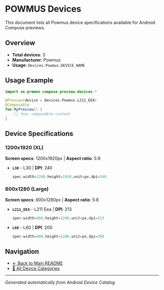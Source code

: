# POWMUS Devices

This document lists all Powmus device specifications available for Android Compose previews.

## Overview

- **Total devices**: 3
- **Manufacturer**: Powmus
- **Usage**: `Devices.Powmus.DEVICE_NAME`

## Usage Example

```kotlin
import se.premex.compose.preview.devices.*

@Preview(device = Devices.Powmus.L211_EEA)
@Composable
fun MyPreview() {
    // Your composable content
}
```

## Device Specifications

### 1200x1920 (XL)

**Screen specs**: 1200x1920px | **Aspect ratio**: 5:8

- **`L30`** - L30 | **DPI**: 240
  ```kotlin
  spec:width=1200,height=1920,unit=px,dpi=240
  ```

### 800x1280 (Large)

**Screen specs**: 800x1280px | **Aspect ratio**: 5:8

- **`L211_EEA`** - L211 Eea | **DPI**: 213
  ```kotlin
  spec:width=800,height=1280,unit=px,dpi=213
  ```

- **`L60`** - L60 | **DPI**: 200
  ```kotlin
  spec:width=800,height=1280,unit=px,dpi=200
  ```

## Navigation

- [← Back to Main README](../../README.md)
- [📱 All Device Categories](../README.md)

---
*Generated automatically from Android Device Catalog*
